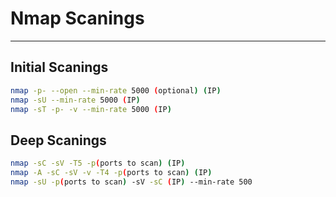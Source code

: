 # Nmap Scanings
---
## Initial Scanings
```bash
nmap -p- --open --min-rate 5000 (optional) (IP) 
nmap -sU --min-rate 5000 (IP)
nmap -sT -p- -v --min-rate 5000 (IP)
```
## Deep Scanings
```bash
nmap -sC -sV -T5 -p(ports to scan) (IP)
nmap -A -sC -sV -v -T4 -p(ports to scan) (IP)
nmap -sU -p(ports to scan) -sV -sC (IP) --min-rate 500 
```